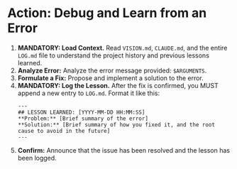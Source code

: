 # Action: Debug and Learn from an Error

1.  **MANDATORY: Load Context.** Read `VISION.md`, `CLAUDE.md`, and the entire `LOG.md` file to understand the project history and previous lessons learned.
2.  **Analyze Error:** Analyze the error message provided: `$ARGUMENTS`.
3.  **Formulate a Fix:** Propose and implement a solution to the error.
4.  **MANDATORY: Log the Lesson.** After the fix is confirmed, you MUST append a new entry to `LOG.md`. Format it like this:
    ```
    ---
    ## LESSON LEARNED: [YYYY-MM-DD HH:MM:SS]
    **Problem:** [Brief summary of the error]
    **Solution:** [Brief summary of how you fixed it, and the root cause to avoid in the future]
    ---
    ```
5.  **Confirm:** Announce that the issue has been resolved and the lesson has been logged.
